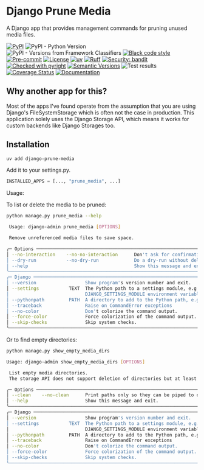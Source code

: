 # Django Prune Media

A Django app that provides management commands for pruning unused media files.

[![PyPI](https://img.shields.io/pypi/v/django-prune-media)](https://pypi.org/project/django-prune-media/)
![PyPI - Python Version](https://img.shields.io/pypi/pyversions/django-prune-media)
![PyPI - Versions from Framework Classifiers](https://img.shields.io/pypi/frameworkversions/django/django-prune-media)
[![Black code style](https://img.shields.io/badge/code%20style-black-000000.svg)](https://github.com/ambv/black)
[![Pre-commit](https://img.shields.io/badge/pre--commit-enabled-brightgreen?logo=pre-commit&logoColor=white)](https://github.com/andrlik/django-prune-media/blob/main/.pre-commit-config.yaml)
[![License](https://img.shields.io/github/license/andrlik/django-prune-media)](https://github.com/andrlik/django-prune-media/blob/main/LICENSE)
[![uv](https://img.shields.io/endpoint?url=https://raw.githubusercontent.com/astral-sh/uv/main/assets/badge/v0.json)](https://github.com/astral-sh/uv)
[![Ruff](https://img.shields.io/endpoint?url=https://raw.githubusercontent.com/astral-sh/ruff/main/assets/badge/v2.json)](https://github.com/astral-sh/ruff)
[![Security: bandit](https://img.shields.io/badge/security-bandit-green.svg)](https://github.com/PyCQA/bandit)
[![Checked with pyright](https://microsoft.github.io/pyright/img/pyright_badge.svg)](https://microsoft.github.io/pyright/)
[![Semantic Versions](https://img.shields.io/badge/%20%20%F0%9F%93%A6%F0%9F%9A%80-semantic--versions-e10079.svg)](https://github.com/andrlik/django-prune-media/releases)
![Test results](https://github.com/andrlik/django-prune-media/actions/workflows/ci.yml/badge.svg)
[![Coverage Status](https://coveralls.io/repos/github/andrlik/django-prune-media/badge.svg?branch=main)](https://coveralls.io/github/andrlik/django-prune-media?branch=main)
[![Documentation](https://img.shields.io/badge/docs-mkdocs-blue)](https://andrlik.github.io/django-prune-media/)

## Why another app for this?

Most of the apps I've found operate from the assumption that you are using Django's FileSystemStorage
which is often not the case in production. This application solely uses the Django Storage API, which means
it works for custom backends like Django Storages too.

## Installation

```bash
uv add django-prune-media
```

Add it to your settings.py.

```python
INSTALLED_APPS = [..., "prune_media", ...]
```

Usage:

To list or delete the media to be pruned:

```bash
python manage.py prune_media --help

 Usage: django-admin prune_media [OPTIONS]

 Remove unreferenced media files to save space.

╭─ Options ─────────────────────────────────────────────────────────────────────────────────────────────────────────────────────────╮
│ --no-interaction    --no-no-interaction      Don't ask for confirmation before deleting. [default: no-no-interaction]             │
│ --dry-run           --no-dry-run             Do a dry-run without deleting anything. [default: no-dry-run]                        │
│ --help                                       Show this message and exit.                                                          │
╰───────────────────────────────────────────────────────────────────────────────────────────────────────────────────────────────────╯
╭─ Django ──────────────────────────────────────────────────────────────────────────────────────────────────────────────────────────╮
│ --version                  Show program's version number and exit.                                                                │
│ --settings           TEXT  The Python path to a settings module, e.g. "myproject.settings.main". If this isn't provided, the      │
│                            DJANGO_SETTINGS_MODULE environment variable will be used.                                              │
│ --pythonpath         PATH  A directory to add to the Python path, e.g. "/home/djangoprojects/myproject". [default: None]          │
│ --traceback                Raise on CommandError exceptions                                                                       │
│ --no-color                 Don't colorize the command output.                                                                     │
│ --force-color              Force colorization of the command output.                                                              │
│ --skip-checks              Skip system checks.                                                                                    │
╰───────────────────────────────────────────────────────────────────────────────────────────────────────────────────────────────────╯
```

Or to find empty directories:

```bash
python manage.py show_empty_media_dirs

Usage: django-admin show_empty_media_dirs [OPTIONS]

 List empty media directories.
 The storage API does not support deletion of directories but at least this way you know what can be removed.

╭─ Options ─────────────────────────────────────────────────────────────────────────────────────────────────────────────────────────╮
│ --clean    --no-clean      Print paths only so they can be piped to other commands [default: no-clean]                            │
│ --help                     Show this message and exit.                                                                            │
╰───────────────────────────────────────────────────────────────────────────────────────────────────────────────────────────────────╯
╭─ Django ──────────────────────────────────────────────────────────────────────────────────────────────────────────────────────────╮
│ --version                  Show program's version number and exit.                                                                │
│ --settings           TEXT  The Python path to a settings module, e.g. "myproject.settings.main". If this isn't provided, the      │
│                            DJANGO_SETTINGS_MODULE environment variable will be used.                                              │
│ --pythonpath         PATH  A directory to add to the Python path, e.g. "/home/djangoprojects/myproject". [default: None]          │
│ --traceback                Raise on CommandError exceptions                                                                       │
│ --no-color                 Don't colorize the command output.                                                                     │
│ --force-color              Force colorization of the command output.                                                              │
│ --skip-checks              Skip system checks.                                                                                    │
╰───────────────────────────────────────────────────────────────────────────────────────────────────────────────────────────────────╯

```
